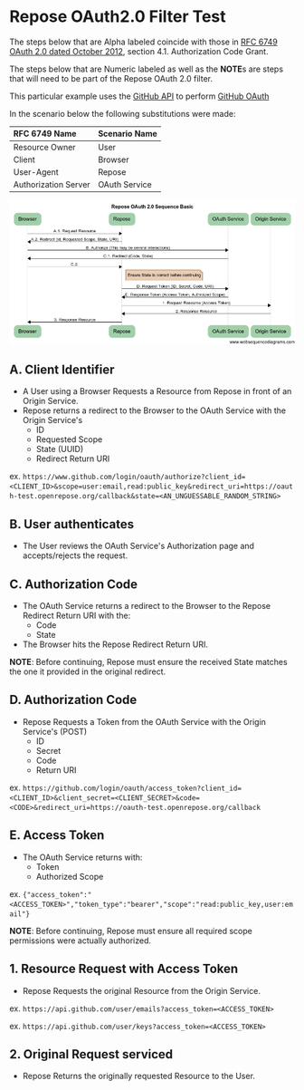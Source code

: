 # Repose OAuth2.0 Filter Test

The steps below that are Alpha labeled coincide with those in [RFC 6749 OAuth 2.0 dated October 2012](http://tools.ietf.org/html/rfc6749), section 4.1. Authorization Code Grant.

The steps below that are Numeric labeled as well as the **NOTE**s are steps that will need to be part of the Repose OAuth 2.0 filter.

This particular example uses the [GitHub API](https://developer.github.com/v3/) to perform [GitHub OAuth](https://developer.github.com/v3/oauth/)

In the scenario below the following substitutions were made:

| RFC 6749 Name        | Scenario Name |
|:---------------------|:--------------|
| Resource Owner       | User          |
| Client               | Browser       |
| User-Agent           | Repose        |
| Authorization Server | OAuth Service |

![Repose OAuth 2.0 filter sequence](/doc/ReposeOAuth20SequenceBasic.png)

## A. Client Identifier
 - A User using a Browser Requests a Resource from Repose in front of an Origin Service.
 - Repose returns a redirect to the Browser to the OAuth Service with the Origin Service's
    - ID
    - Requested Scope
    - State (UUID)
    - Redirect Return URI

ex. `https://www.github.com/login/oauth/authorize?client_id=<CLIENT_ID>&scope=user:email,read:public_key&redirect_uri=https://oauth-test.openrepose.org/callback&state=<AN_UNGUESSABLE_RANDOM_STRING>`

## B. User authenticates
 - The User reviews the OAuth Service's Authorization page and accepts/rejects the request.

## C. Authorization Code
 - The OAuth Service returns a redirect to the Browser to the Repose Redirect Return URI with the:
    - Code
    - State
 - The Browser hits the Repose Redirect Return URI.

**NOTE**: Before continuing, Repose must ensure the received State matches the one it provided in the original redirect.

## D. Authorization Code
 - Repose Requests a Token from the OAuth Service with the Origin Service's (POST)
    - ID
    - Secret
    - Code
    - Return URI

ex. `https://github.com/login/oauth/access_token?client_id=<CLIENT_ID>&client_secret=<CLIENT_SECRET>&code=<CODE>&redirect_uri=https://oauth-test.openrepose.org/callback`

## E. Access Token
 - The OAuth Service returns with:
    - Token
    - Authorized Scope

ex. `{"access_token":"<ACCESS_TOKEN>","token_type":"bearer","scope":"read:public_key,user:email"}`

**NOTE**: Before continuing, Repose must ensure all required scope permissions were actually authorized.

## 1. Resource Request with Access Token
 - Repose Requests the original Resource from the Origin Service.

ex. `https://api.github.com/user/emails?access_token=<ACCESS_TOKEN>`

ex. `https://api.github.com/user/keys?access_token=<ACCESS_TOKEN>`

## 2. Original Request serviced
 - Repose Returns the originally requested Resource to the User.
